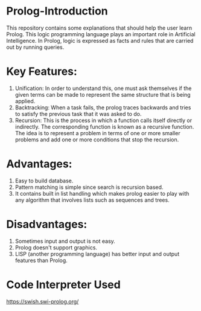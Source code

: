 # Prolog-Introduction
This repository contains some explanations that should help the user learn Prolog. This logic programming language plays an important role in Artificial Intelligence. In Prolog, logic is expressed as facts and rules that are carried out by running queries.

# Key Features:
1. Unification: In order to understand this, one must ask themselves if the given terms can be made to represent the same structure that is being applied.
2. Backtracking: When a task fails, the prolog traces backwards and tries to satisfy the previous task that it was asked to do. 
3. Recursion: This is the process in which a function calls itself directly or indirectly. The corresponding function is known as a recursive function. The idea is to represent a problem in terms of one or more smaller problems and add one or more conditions that stop the recursion.

# Advantages: 
1. Easy to build database.
2. Pattern matching is simple since search is recursion based.
3. It contains built in list handling which makes prolog easier to play with any algorithm that involves lists such as sequences and trees.

# Disadvantages:
1. Sometimes input and output is not easy.
2. Prolog doesn't support graphics.
3. LISP (another programming language) has better input and output features than Prolog.

# Code Interpreter Used
https://swish.swi-prolog.org/
